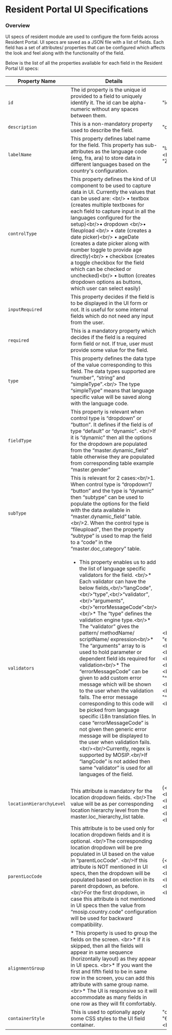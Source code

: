 # Resident Portal UI Specifications

### Overview <a href="#overview" id="overview"></a>

UI specs of resident module are used to configure the form fields across Resident Portal. UI specs are saved as a JSON file with a list of fields. Each field has a set of attributes/ properties that can be configured which affects the look and feel along with the functionality of the field.

Below is the list of all the properties available for each field in the Resident Portal UI specs:



| Property Name            | Details                                                                                                                                                                                                                                                                                                                                                                                                                                                                                                                                                                                                                                                                                                                                                                                                                                                                                                                                                                                                                                                                                | Sample Value                                                                                                                                                                                                                                                                                                                                                                                      |
| ------------------------ | -------------------------------------------------------------------------------------------------------------------------------------------------------------------------------------------------------------------------------------------------------------------------------------------------------------------------------------------------------------------------------------------------------------------------------------------------------------------------------------------------------------------------------------------------------------------------------------------------------------------------------------------------------------------------------------------------------------------------------------------------------------------------------------------------------------------------------------------------------------------------------------------------------------------------------------------------------------------------------------------------------------------------------------------------------------------------------------- | ------------------------------------------------------------------------------------------------------------------------------------------------------------------------------------------------------------------------------------------------------------------------------------------------------------------------------------------------------------------------------------------------- |
| `id`                     | The id property is the unique id provided to a field to uniquely identify it. The id can be alpha-numeric without any spaces between them.                                                                                                                                                                                                                                                                                                                                                                                                                                                                                                                                                                                                                                                                                                                                                                                                                                                                                                                                             | "id":"zone"                                                                                                                                                                                                                                                                                                                                                                                       |
| `description`            | This is a non-mandatory property used to describe the field.                                                                                                                                                                                                                                                                                                                                                                                                                                                                                                                                                                                                                                                                                                                                                                                                                                                                                                                                                                                                                           | "description": "zone"                                                                                                                                                                                                                                                                                                                                                                             |
| `labelName`              | This property defines label name for the field. This property has sub-attributes as the language code (eng, fra, ara) to store data in different languages based on the country's configuration.                                                                                                                                                                                                                                                                                                                                                                                                                                                                                                                                                                                                                                                                                                                                                                                                                                                                                       | "labelName": { \<br>"eng": "Zone", \<br>"ara": "منطقة", \<br>"fra": "Zone"}                                                                                                                                                                                                                                                                                                                       |
| `controlType`            | This property defines the kind of UI component to be used to capture data in UI. Currently the values that can be used are: \<br/> • textbox (creates multiple textboxes for each field to capture input in all the languages configured for the setup)\<br/>• dropdown \<br/>• fileupload \<br/> • date (creates a date picker)\<br/> • ageDate (creates a date picker along with number toggle to provide age directly)\<br/> • checkbox (creates a toggle checkbox for the field which can be checked or unchecked)\<br/> • button (creates dropdown options as buttons, which user can select easily)                                                                                                                                                                                                                                                                                                                                                                                                                                                                              |                                                                                                                                                                                                                                                                                                                                                                                                   |
| `inputRequired`          | This property decides if the field is to be displayed in the UI form or not. It is useful for some internal fields which do not need any input from the user.                                                                                                                                                                                                                                                                                                                                                                                                                                                                                                                                                                                                                                                                                                                                                                                                                                                                                                                          |                                                                                                                                                                                                                                                                                                                                                                                                   |
| `required`               | This is a mandatory property which decides if the field is a required form field or not. If true, user must provide some value for the field.                                                                                                                                                                                                                                                                                                                                                                                                                                                                                                                                                                                                                                                                                                                                                                                                                                                                                                                                          |                                                                                                                                                                                                                                                                                                                                                                                                   |
| `type`                   | This property defines the data type of the value corresponding to this field. The data types supported are “number”, “string” and “simpleType”.\<br/> The type “simpleType” means that language specific value will be saved along with the language code.                                                                                                                                                                                                                                                                                                                                                                                                                                                                                                                                                                                                                                                                                                                                                                                                                             |                                                                                                                                                                                                                                                                                                                                                                                                   |
| `fieldType`              | This property is relevant when control type is “dropdown” or “button”. It defines if the field is of type “default” or “dynamic”. \<br/>If it is “dynamic” then all the options for the dropdown are populated from the “master.dynamic\_field” table otherwise they are populated from corresponding table example “master.gender”                                                                                                                                                                                                                                                                                                                                                                                                                                                                                                                                                                                                                                                                                                                                                    |                                                                                                                                                                                                                                                                                                                                                                                                   |
| `subType`                | This is relevant for 2 cases:\<br/>1. When control type is “dropdown”/ “button” and the type is “dynamic” then “subtype” can be used to populate the options for the field with the data available in “master.dynamic\_field” table.\<br/>2. When the control type is “fileupload”, then the property ”subtype” is used to map the field to a “code” in the “master.doc\_category” table.                                                                                                                                                                                                                                                                                                                                                                                                                                                                                                                                                                                                                                                                                              |                                                                                                                                                                                                                                                                                                                                                                                                   |
| `validators`             | <ul><li>This property enables us to add the list of language specific validators for the field. &#x3C;br/>* Each validator can have the below fields,&#x3C;br/>“langCode”,&#x3C;br/>“type”,&#x3C;br/>“validator”,&#x3C;br/>“arguments”,&#x3C;br/>“errorMessageCode”&#x3C;br/>&#x3C;br/>* The “type” defines the validation engine type.&#x3C;br/>* The “validator” gives the pattern/ methodName/ scriptName/ expression&#x3C;br/>* The “arguments” array to is used to hold parameter or dependent field ids required for validation&#x3C;br/>* The “errorMessageCode” can be given to add custom error message which will be shown to the user when the validation fails. The error message corresponding to this code will be picked from language specific i18n translation files. In case “errorMessageCode” is not given then generic error message will be displayed to the user when validation fails. &#x3C;br/>&#x3C;br/>Currently, regex is supported by MOSIP.&#x3C;br/>If “langCode” is not added then same “validator” is used for all languages of the field.</li></ul> | \<br>"validators": \[{ \<br>"langCode": "eng", \<br>"type": "regex", \<br>"validator": "^(?=.{0,50}$).\*", \<br>"arguments": \[], \<br>"errorMessageCode": "UI\_1000"\<br>},{ \<br>"langCode": "ara", \<br>"type": "regex", \<br>"validator": "^\[A-Z]+$", \<br>"arguments": \[]\<br>},{ \<br>"langCode": "fra", \<br>"type": "regex",\<br>"validator": "^\[A-Z]+$", \<br>"arguments": \[]\<br>}] |
| `locationHierarchyLevel` | This attribute is mandatory for the location dropdown fields. \<br/>The value will be as per corresponding location hierarchy level from the master.loc\_hierarchy\_list table.                                                                                                                                                                                                                                                                                                                                                                                                                                                                                                                                                                                                                                                                                                                                                                                                                                                                                                        | {\<br>"id":"region",\<br>"controlType":"dropdown",\<br>"fieldType":"default",\<br>"type":"simpleType",\<br>"parentLocCode":"MOR",\<br>"locationHierarchyLevel":1\<br>..}                                                                                                                                                                                                                          |
| `parentLocCode`          | This attribute is to be used only for location dropdown fields and it is optional. \<br/>The corresponding location dropdown will be pre populated in UI based on the value in “parentLocCode”. \<br/>If this attribute is NOT mentioned in UI specs, then the dropdown will be populated based on selection in its parent dropdown, as before. \<br/>For the first dropdown, in case this attribute is not mentioned in UI specs then the value from “mosip.country.code” configuration will be used for backward compatibility.                                                                                                                                                                                                                                                                                                                                                                                                                                                                                                                                                      | {\<br>"id":"region",\<br>"controlType":"dropdown",\<br>"fieldType":"default",\<br>"type":"simpleType",\<br>"parentLocCode":"MOR",\<br>"locationHierarchyLevel":1\<br>..}                                                                                                                                                                                                                          |
| `alignmentGroup`         | \* This property is used to group the fields on the screen. \<br>\* If it is skipped, then all the fields will appear in same sequence (horizontally layout) as they appear in UI specs. \<br>\* If you want the first and fifth field to be in same row in the screen, you can add this attribute with same group name. \<br>\* The UI is responsive so it will accommodate as many fields in one row as they will fit comfortably.                                                                                                                                                                                                                                                                                                                                                                                                                                                                                                                                                                                                                                                   |                                                                                                                                                                                                                                                                                                                                                                                                   |
| `containerStyle`         | This is used to optionally apply some CSS styles to the UI field container.                                                                                                                                                                                                                                                                                                                                                                                                                                                                                                                                                                                                                                                                                                                                                                                                                                                                                                                                                                                                            | "containerStyle": {\<br>"width": "600px",\<br>"margin-right": "10px"\<br>}                                                                                                                                                                                                                                                                                                                        |

